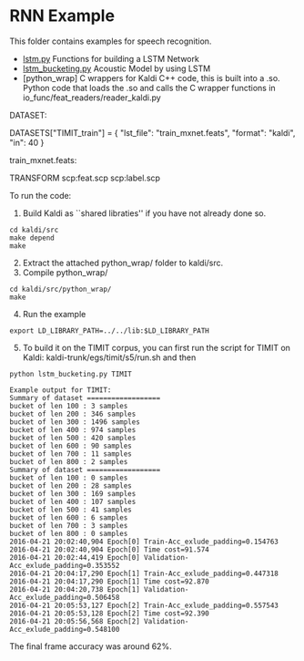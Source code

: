 RNN Example
===========
This folder contains examples for speech recognition.

- [lstm.py](lstm.py) Functions for building a LSTM Network
- [lstm_bucketing.py](lstm_bucketing.py) Acoustic Model by using LSTM
- [python_wrap] C wrappers for Kaldi C++ code, this is built into a .so. Python code that loads the .so and calls the C wrapper functions in io_func/feat_readers/reader_kaldi.py

DATASET:

DATASETS["TIMIT_train"] = {
        "lst_file": "train_mxnet.feats",
        "format": "kaldi",
        "in": 40
        }


train_mxnet.feats:

TRANSFORM scp:feat.scp
scp:label.scp

To run the code:
1. Build Kaldi as ``shared libraties'' if you have not already done so.
```
cd kaldi/src
make depend
make
```
2. Extract the attached python_wrap/ folder to kaldi/src.
3. Compile python_wrap/
```
cd kaldi/src/python_wrap/
make
```
4. Run the example
```
export LD_LIBRARY_PATH=../../lib:$LD_LIBRARY_PATH
```
5. To build it on the TIMIT corpus, you can first run the script for TIMIT on Kaldi: kaldi-trunk/egs/timit/s5/run.sh and then 
```
python lstm_bucketing.py TIMIT
```

```
Example output for TIMIT:
Summary of dataset ==================
bucket of len 100 : 3 samples
bucket of len 200 : 346 samples
bucket of len 300 : 1496 samples
bucket of len 400 : 974 samples
bucket of len 500 : 420 samples
bucket of len 600 : 90 samples
bucket of len 700 : 11 samples
bucket of len 800 : 2 samples
Summary of dataset ==================
bucket of len 100 : 0 samples
bucket of len 200 : 28 samples
bucket of len 300 : 169 samples
bucket of len 400 : 107 samples
bucket of len 500 : 41 samples
bucket of len 600 : 6 samples
bucket of len 700 : 3 samples
bucket of len 800 : 0 samples
2016-04-21 20:02:40,904 Epoch[0] Train-Acc_exlude_padding=0.154763
2016-04-21 20:02:40,904 Epoch[0] Time cost=91.574
2016-04-21 20:02:44,419 Epoch[0] Validation-Acc_exlude_padding=0.353552
2016-04-21 20:04:17,290 Epoch[1] Train-Acc_exlude_padding=0.447318
2016-04-21 20:04:17,290 Epoch[1] Time cost=92.870
2016-04-21 20:04:20,738 Epoch[1] Validation-Acc_exlude_padding=0.506458
2016-04-21 20:05:53,127 Epoch[2] Train-Acc_exlude_padding=0.557543
2016-04-21 20:05:53,128 Epoch[2] Time cost=92.390
2016-04-21 20:05:56,568 Epoch[2] Validation-Acc_exlude_padding=0.548100
```

The final frame accuracy was around 62%.
